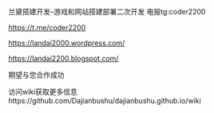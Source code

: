 兰黛搭建开发–游戏和网站搭建部署二次开发 电报tg:coder2200

https://t.me/coder2200

https://landai2000.wordpress.com/


https://landai2200.blogspot.com/


期望与您合作成功


访问wiki获取更多信息https://github.com/Dajianbushu/dajianbushu.github.io/wiki
